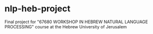 # nlp-heb-project
Final project for "67680 WORKSHOP IN HEBREW NATURAL LANGUAGE PROCESSING" course at the Hebrew University of Jerusalem
